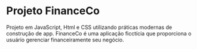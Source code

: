 # Projeto FinanceCo
 Projeto em JavaScript, Html e CSS utilizando práticas modernas de construção de app. FinanceCo é uma aplicação ficctícia que proporciona o usuário gerenciar financeiramente seu negócio.
